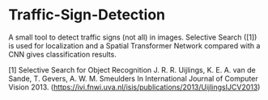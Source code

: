 # Traffic-Sign-Detection

A small tool to detect traffic signs (not all) in images.
Selective Search ([1]) is used for localization and
a Spatial Transformer Network compared with a CNN gives classification results.


[1] Selective Search for Object Recognition
    J. R. R. Uijlings, K. E. A. van de Sande, T. Gevers, A. W. M. Smeulders
    In International Journal of Computer Vision 2013.
    (https://ivi.fnwi.uva.nl/isis/publications/2013/UijlingsIJCV2013)

